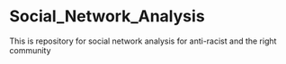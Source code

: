 # Social_Network_Analysis


This is repository for social network analysis for anti-racist and the right community
